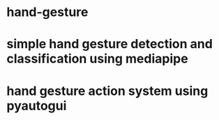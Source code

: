 # hand-gesture
# simple hand gesture detection and classification using mediapipe 
# hand gesture action system using pyautogui
